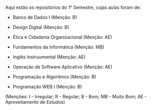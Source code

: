 Aqui estão os repositórios do 1° Semestre, cujas aulas foram de:

* Banco de Dados I (Menção: B)

* Design Digital (Menção: B)

* Ética e Cidadania Organizacional (Menção: AE)

* Fundamentos da Informática (Menção: MB)

* Inglês Instruumental (Menção: AE)

* Operação de Software Aplicativo (Menção: AE)

* Programação e Algoritmos (Menção: B)

* Programação WEB I (Menção: B)

(Menções: I - Irregular; R - Regular; B - Bom; MB - Muito Bom; AE - Aproveitamento de Estudos)